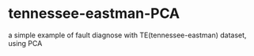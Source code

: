 # tennessee-eastman-PCA
a simple example of fault diagnose with TE(tennessee-eastman) dataset, using PCA 
